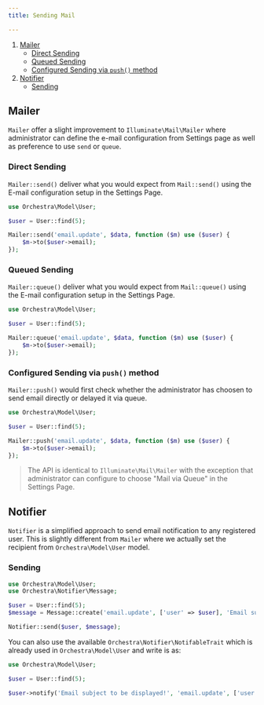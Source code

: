 ```yaml
---
title: Sending Mail

---
```


1. [Mailer](#mailer)
   - [Direct Sending](#mailer-send)
   - [Queued Sending](#mailer-queue)
   - [Configured Sending via `push()` method](#mailer-push)
2. [Notifier](#notifier)
   - [Sending](#notifier-send)

<a name="mailer"></a>
## Mailer

`Mailer` offer a slight improvement to `Illuminate\Mail\Mailer` where administrator can define the e-mail configuration from Settings page as well as preference to use `send` or `queue`.

<a name="mailer-send"></a>
### Direct Sending

`Mailer::send()` deliver what you would expect from `Mail::send()` using the E-mail configuration setup in the Settings Page.

```php
use Orchestra\Model\User;

$user = User::find(5);

Mailer::send('email.update', $data, function ($m) use ($user) {
	$m->to($user->email);
});
```

<a name="mailer-queue"></a>
### Queued Sending

`Mailer::queue()` deliver what you would expect from `Mail::queue()` using the E-mail configuration setup in the Settings Page.

```php
use Orchestra\Model\User;

$user = User::find(5);

Mailer::queue('email.update', $data, function ($m) use ($user) {
	$m->to($user->email);
});
```

<a name="mailer-push"></a>
### Configured Sending via `push()` method

`Mailer::push()` would first check whether the administrator has choosen to send email directly or delayed it via queue.

```php
use Orchestra\Model\User;

$user = User::find(5);

Mailer::push('email.update', $data, function ($m) use ($user) {
	$m->to($user->email);
});
```

> The API is identical to `Illuminate\Mail\Mailer` with the exception that administrator can configure to choose "Mail via Queue" in the Settings Page.

<a name="notifier"></a>
## Notifier

`Notifier` is a simplified approach to send email notification to any registered user. This is slightly different from `Mailer` where we actually set the recipient from `Orchestra\Model\User` model.

<a name="notifier-send"></a>
### Sending

```php
use Orchestra\Model\User;
use Orchestra\Notifier\Message;

$user = User::find(5);
$message = Message::create('email.update', ['user' => $user], 'Email subject to be displayed!');

Notifier::send($user, $message);
```

You can also use the available `Orchestra\Notifier\NotifableTrait` which is already used in `Orchestra\Model\User` and write is as:

```php
use Orchestra\Model\User;

$user = User::find(5);

$user->notify('Email subject to be displayed!', 'email.update', ['user' => $user]);
```

